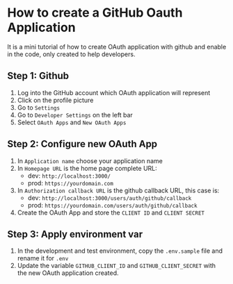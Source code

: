 # How to create a GitHub Oauth Application

It is a mini tutorial of how to create OAuth application with github and enable in the code, only created to help developers.

## Step 1: Github

1. Log into the GitHub account which OAuth application will represent
2. Click on the profile picture
3. Go to ``Settings``
4. Go to ``Developer Settings`` on the left bar
5. Select ``OAuth Apps`` and ``New OAuth Apps``

## Step 2: Configure new OAuth App

1. In ``Application name`` choose your application name 
2. In ``Homepage URL`` is the home page complete URL: 
    - dev: ``http://localhost:3000/`` 
    - prod: ``https://yourdomain.com``
3. In ``Authorization callback URL`` is the github callback URL, this case is:  
    - dev: ``http://localhost:3000/users/auth/github/callback`` 
    - prod: ``https://yourdomain.com/users/auth/github/callback``
4. Create the OAuth App and store the ``CLIENT ID`` and ``CLIENT SECRET``

## Step 3: Apply environment var

1. In the development and test environment, copy the ``.env.sample`` file and rename it for `.env` 
2. Update the variable ``GITHUB_CLIENT_ID`` and ``GITHUB_CLIENT_SECRET`` with the new OAuth application created.